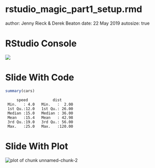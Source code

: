 rstudio_magic_part1_setup.rmd
========================================================
author: Jenny Rieck & Derek Beaton
date: 22 May 2019
autosize: true

RStudio Console
========================================================

![]('../external/images/rstudio_terminal_1_CONSOLE.png')

Slide With Code
========================================================


```r
summary(cars)
```

```
     speed           dist       
 Min.   : 4.0   Min.   :  2.00  
 1st Qu.:12.0   1st Qu.: 26.00  
 Median :15.0   Median : 36.00  
 Mean   :15.4   Mean   : 42.98  
 3rd Qu.:19.0   3rd Qu.: 56.00  
 Max.   :25.0   Max.   :120.00  
```

Slide With Plot
========================================================

![plot of chunk unnamed-chunk-2](rstudio_magic_part1_setup.rmd-figure/unnamed-chunk-2-1.png)

